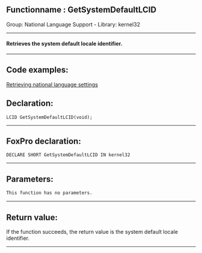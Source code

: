<link rel="stylesheet" type="text/css" href="../../css/win32api.css">  
<link rel="stylesheet" href="https://cdnjs.cloudflare.com/ajax/libs/font-awesome/4.7.0/css/font-awesome.min.css">

## Functionname : GetSystemDefaultLCID
Group: National Language Support - Library: kernel32    
***  


#### Retrieves the system default locale identifier.
***  


## Code examples:
[Retrieving national language settings](../../samples/sample_077.md)  

## Declaration:
```foxpro  
LCID GetSystemDefaultLCID(void);  
```  
***  


## FoxPro declaration:
```foxpro  
DECLARE SHORT GetSystemDefaultLCID IN kernel32  
```  
***  


## Parameters:
```txt  
This function has no parameters.  
```  
***  


## Return value:
If the function succeeds, the return value is the system default locale identifier.  
***  

